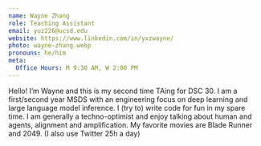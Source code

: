 ```yaml
---
name: Wayne Zhang
role: Teaching Assistant
email: yuz226@ucsd.edu
website: https://www.linkedin.com/in/yxzwayne/
photo: wayne-zhang.webp
pronouns: he/him
meta:
  Office Hours: M 9:30 AM, W 2:00 PM
---
```


Hello! I’m Wayne and this is my second time TAing for DSC 30. I am a first/second year MSDS with an engineering focus on deep learning and large language model inference. I (try to) write code for fun in my spare time. I am generally a techno-optimist and enjoy talking about human and agents, alignment and amplification. My favorite movies are Blade Runner and 2049. (I also use Twitter 25h a day)
